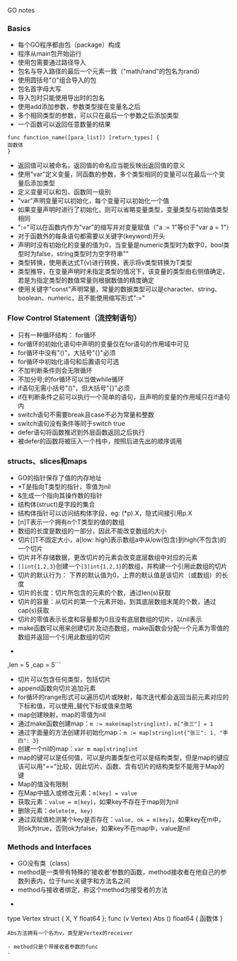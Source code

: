 GO notes

### Basics

- 每个GO程序都由包（package）构成
- 程序从main包开始运行
- 使用包需要通过路径导入
- 包名与导入路径的最后一个元素一致（"math/rand"的包名为rand）
- 使用圆括号"()"组合导入的包
- 包名首字母大写
- 导入包时只能使用导出时的包名
- 使用add添加参数，参数类型接在变量名之后
- 多个相同类型的参数，可以只在最后一个参数之后添加类型
- 一个函数可以返回任意数量的结果
```
func function_name([para_list]) [return_types] {
函数体
}
```
- 返回值可以被命名，返回值的命名应当能反映出返回值的意义
- 使用"var"定义变量，同函数的参数，多个类型相同的变量可以在最后一个变量后添加类型
- 定义变量可以和包、函数同一级别
- "var"声明变量可以初始化，每个变量可以初始化一个值
- 如果变量声明时进行了初始化，则可以省略变量类型，变量类型与初始值类型相同
- ":="可以在函数内作为"var"的缩写并对变量赋值（"a := 1"等价于"var a = 1"）
- 对于函数外的每条语句都需要以关键字(keyword)开头
- 声明时没有初始化的变量的值为0，当变量是numeric类型时为数字0，bool类型时为false，string类型时为空字符串""
- 类型转换，使用表达式T(v)进行转换，表示将v类型转换为T类型
- 类型推导，在变量声明时未指定类型的情况下，该变量的类型由右侧值确定，若是为指定类型的数值常量则根据数值的精度确定
- 使用关键字"const"声明常量，常量的数据类型可以是character、string、boolean、numeric，且不能使用缩写形式":="

### Flow Control Statement（流控制语句）

- 只有一种循环结构： for循环
- for循环的初始化语句中声明的变量仅在for语句的作用域中可见
- for循环中没有"()"，大括号"{}"必须
- for循环中初始化语句和后置语句可选
- 不加判断条件则会无限循环
- 不加分号;的for循环可以当做while循环
- if语句无需小括号"()"，但大括号"{}"必须
- if在判断条件之前可以执行一个简单的语句，且声明的变量的作用域只在if语句内
- switch语句不需要break且case不必为常量和整数
- switch语句没有条件等同于switch true
- defer语句将函数推迟到外层函数返回之后执行
- 被defer的函数将被压入一个栈中，按照后进先出的顺序调用

### structs、slices和maps

- GO的指针保存了值的内存地址
- *T是指向T类型的指针，零值为nil
- &生成一个指向其操作数的指针
- 结构体(struct)是字段的集合
- 结构体指针可以访问结构体字段，eg: (*p).X，隐式间接引用p.X
- [n]T表示一个拥有n个T类型的值的数组
- 数组的长度是数组的一部分，因此不能改变数组的大小
- 切片[]T不固定大小，a[low: high]表示数组a中从low(包含)到high(不包含)的一个切片
- 切片并不存储数据，更改切片的元素会改变底层数组中对应的元素
- `[]int{1,2,3}`创建一个`[3]int{1,2,3}`的数组，并构建一个引用此数组的切片
- 切片的默认行为： 下界的默认值为0，上界的默认值是该切片（或数组）的长度
- 切片的长度：切片所包含的元素的个数，通过len(s)获取
- 切片的容量：从切片的第一个元素开始，到其底层数组末尾的个数，通过cap(s)获取
- 切片的零值表示长度和容量都为0且没有底层数组的切片，以nil表示
- make函数可以用来创建切片及动态数组，make函数会分配一个元素为零值的数组并返回一个引用此数组的切片
- ```make([]int, 5（长度）, 5（容量）)
,len = 5
,cap = 5```
- 切片可以包含任何类型，包括切片
- append函数向切片追加元素
- for循环的range形式可以遍历切片或映射，每次迭代都会返回当前元素对应的下标和值，可以使用_替代下标或值来忽略
- map创建映射，map的零值为nil
- 通过make函数创建map：`m := make(map[string]int)，m["张三"] = 1`
- 通过字面量的方法创建并初始化map：`m := map[string]int{"张三": 1, "李四": 3}`
- 创建一个nil的map：`var m map[string]int`
- map的键可以是任何值，可以是内置类型也可以是结构类型，但是map的键应该可以用"=="比较，因此切片、函数、含有切片的结构类型不能用于Map的键
- Map的值没有限制
- 在Map中插入或修改元素：`m[key] = value`
- 获取元素：`value = m[key]`，如果key不存在于map则为nil
- 删除元素：`delete(m, key)`
- 通过双赋值检测某个key是否存在：`value, ok = m[key]`，如果key在m中，则ok为true，否则ok为false，如果key不在map中，value是nil


### Methods and Interfaces

- GO没有类（class）
- method是一类带有特殊的‘接收者’参数的函数，method接收者在他自己的参数列表内，位于func关键字和方法名之间
- method与接收者绑定，称这个method为接受者的方法
- ```
type Vertex struct {
X, Y float64
};
func (v Vertex) Abs () float64 {
函数体
}
```
Abs方法拥有一个名为v，类型是Vertex的receiver

- method只是个带接收者参数的func
- 









































